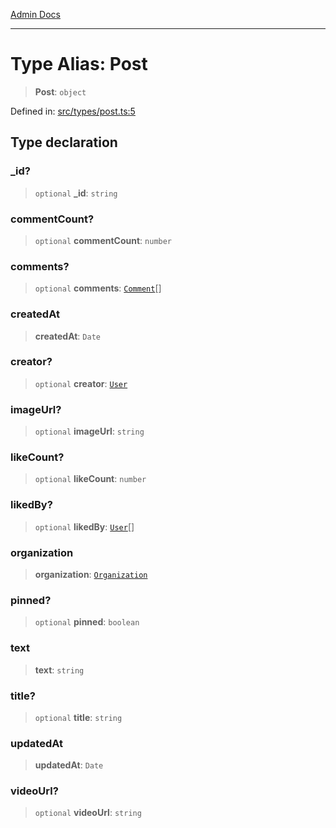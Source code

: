 [Admin Docs](/)

***

# Type Alias: Post

> **Post**: `object`

Defined in: [src/types/post.ts:5](https://github.com/PalisadoesFoundation/talawa-admin/blob/main/src/types/post.ts#L5)

## Type declaration

### \_id?

> `optional` **\_id**: `string`

### commentCount?

> `optional` **commentCount**: `number`

### comments?

> `optional` **comments**: [`Comment`](../../comment/type-aliases/Comment.md)[]

### createdAt

> **createdAt**: `Date`

### creator?

> `optional` **creator**: [`User`](../../User/type/type-aliases/User.md)

### imageUrl?

> `optional` **imageUrl**: `string`

### likeCount?

> `optional` **likeCount**: `number`

### likedBy?

> `optional` **likedBy**: [`User`](../../User/type/type-aliases/User.md)[]

### organization

> **organization**: [`Organization`](../../organization/type-aliases/Organization.md)

### pinned?

> `optional` **pinned**: `boolean`

### text

> **text**: `string`

### title?

> `optional` **title**: `string`

### updatedAt

> **updatedAt**: `Date`

### videoUrl?

> `optional` **videoUrl**: `string`
